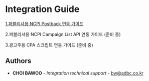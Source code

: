 # Integration Guide

[1.퍼블리셔용 NCPI Postback 연동 가이드](https://github.com/adbc-tech/integration-guide/blob/master/Campaign%20list%20API%20guide%20for%20publisher.md)

2.퍼블리셔용 NCPI Campaign List API 연동 가이드 (준비 중)

3.광고주용 CPA 스크립트 연동 가이드 (준비 중)


## Authors

* **CHOI BAWOO** - *Integration technical support* - bw@adbc.co.kr